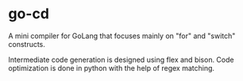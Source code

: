 # go-cd
A mini compiler for GoLang that focuses mainly on "for" and "switch" constructs.

Intermediate code generation is designed using flex and bison.
Code optimization is done in python with the help of regex matching.
